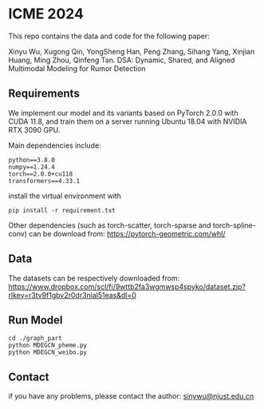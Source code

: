 # ICME 2024

This repo contains the data and code for the following paper:

Xinyu Wu, Xugong Qin, YongSheng Han, Peng Zhang, Sihang Yang, Xinjian Huang, Ming Zhou, Qinfeng Tan. DSA: Dynamic, Shared, and Aligned Multimodal Modeling for Rumor Detection



## Requirements

We implement our model and its variants based on PyTorch 2.0.0 with CUDA 11.8, and train them on a server running Ubuntu 18.04 with NVIDIA RTX 3090 GPU.

Main dependencies include:

```
python==3.8.0
numpy==1.24.4
torch==2.0.0+cu118
transformers==4.33.1
```

install the virtual environment with

```
pip install -r requirement.txt
```

Other dependencies (such as torch-scatter, torch-sparse and torch-spline-conv) can be download from: https://pytorch-geometric.com/whl/

## Data
The datasets can be respectively downloaded from: https://www.dropbox.com/scl/fi/9wttb2fa3wgmwsp4spyko/dataset.zip?rlkey=r3tv9f1gbv2r0dr3nial51eas&dl=0

## Run Model

```
cd ./graph_part
python MDEGCN_pheme.py
python MDEGCN_weibo.py
```



## Contact

if you have any problems, please contact the author: sinywu@njust.edu.cn

